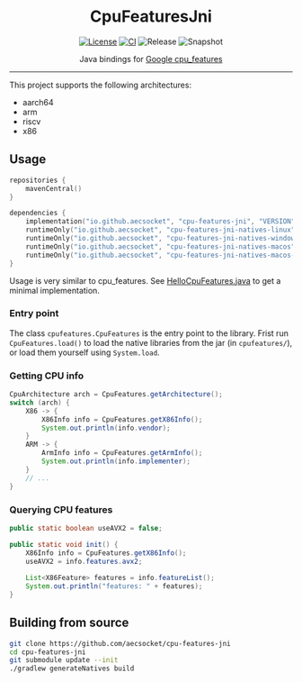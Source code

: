 <div align="center">

# CpuFeaturesJni
[![License](https://img.shields.io/github/license/aecsocket/cpu-features-jni)](LICENSE)
[![CI](https://img.shields.io/github/actions/workflow/status/aecsocket/cpu-features-jni/build.yml)](https://github.com/aecsocket/cpu-features-jni/actions/workflows/build.yml)
![Release](https://img.shields.io/maven-central/v/io.github.aecsocket/cpu-features-jni?label=release)
![Snapshot](https://img.shields.io/nexus/s/io.github.aecsocket/cpu-features-jni?label=snapshot&server=https%3A%2F%2Fs01.oss.sonatype.org)

Java bindings for [Google cpu_features](https://github.com/google/cpu_features)

---

</div>

This project supports the following architectures:
* aarch64
* arm
* riscv
* x86

## Usage

```kotlin
repositories {
    mavenCentral()
}

dependencies {
    implementation("io.github.aecsocket", "cpu-features-jni", "VERSION")
    runtimeOnly("io.github.aecsocket", "cpu-features-jni-natives-linux", "VERSION")
    runtimeOnly("io.github.aecsocket", "cpu-features-jni-natives-windows", "VERSION")
    runtimeOnly("io.github.aecsocket", "cpu-features-jni-natives-macos", "VERSION")
    runtimeOnly("io.github.aecsocket", "cpu-features-jni-natives-macos-arm64", "VERSION")
}
```

Usage is very similar to cpu_features. See [HelloCpuFeatures.java](cpu-features-jni-test/src/test/java/cpufeatures/HelloCpuFeatures.java) to get a minimal
implementation.

### Entry point

The class `cpufeatures.CpuFeatures` is the entry point to the library. Frist run `CpuFeatures.load()` to load the
native libraries from the jar (in `cpufeatures/`), or load them yourself using `System.load`.

### Getting CPU info

```java
CpuArchitecture arch = CpuFeatures.getArchitecture();
switch (arch) {
    X86 -> {
        X86Info info = CpuFeatures.getX86Info();
        System.out.println(info.vendor);
    }
    ARM -> {
        ArmInfo info = CpuFeatures.getArmInfo();
        System.out.println(info.implementer);
    }
    // ...
}
```

### Querying CPU features

```java
public static boolean useAVX2 = false;

public static void init() {
    X86Info info = CpuFeatures.getX86Info();
    useAVX2 = info.features.avx2;
    
    List<X86Feature> features = info.featureList();
    System.out.println("features: " + features);
}
```

## Building from source

```sh
git clone https://github.com/aecsocket/cpu-features-jni
cd cpu-features-jni
git submodule update --init
./gradlew generateNatives build
```
